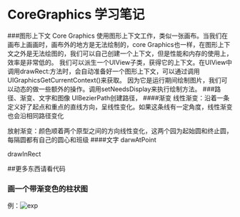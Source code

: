 # CoreGraphics 学习笔记

###图形上下文
 Core Graphics 使用图形上下文工作，类似一张画布。当我们在画布上画画时，画布外的地方是无法绘制的，core Graphics也一样，在图形上下文之外是无法绘图的，我们可以自己创建一个上下文，但是性能和内存的使用上，效率是非常低的。 我们可以派生一个UIView子类，获得它的上下文。在UIView中调用drawRect:方法时，会自动准备好一个图形上下文，可以通过调用UIGraphicsGetCurrentContext()来获取。 因为它是运行期间绘制图片，我们可以动态的做一些额外的操作。调用setNeedsDisplay来执行绘制方法。
###路径、渐变、文字和图像
UIBezierPath创建路径，
####渐变
线性渐变：沿着一条定义好了起点和重点的直线方向，呈线性变化。如果这条线有一定角度，线性渐变也会沿相同路径变化

放射渐变：颜色顺着两个原型之间的方向线性变化，这两个园为起始圆和终止圆，每隔圆都有自己的圆心和班级
####文字
darwAtPoint

drawInRect

##更多东西请看代码
### 画一个带渐变色的柱状图
例：![exp](http://ww4.sinaimg.cn/large/64d203b1jw1f4vy7vtoe8j20hn0bqdgf.jpg)

